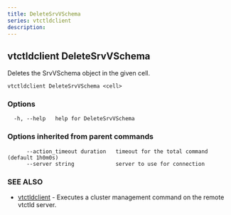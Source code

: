 ```yaml
---
title: DeleteSrvVSchema
series: vtctldclient
description:
---
```

## vtctldclient DeleteSrvVSchema

Deletes the SrvVSchema object in the given cell.

```
vtctldclient DeleteSrvVSchema <cell>
```

### Options

```
  -h, --help   help for DeleteSrvVSchema
```

### Options inherited from parent commands

```
      --action_timeout duration   timeout for the total command (default 1h0m0s)
      --server string             server to use for connection
```

### SEE ALSO

* [vtctldclient](../)	 - Executes a cluster management command on the remote vtctld server.

